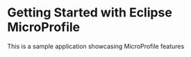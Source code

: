 # Getting Started with Eclipse MicroProfile

This is a sample application showcasing MicroProfile features
